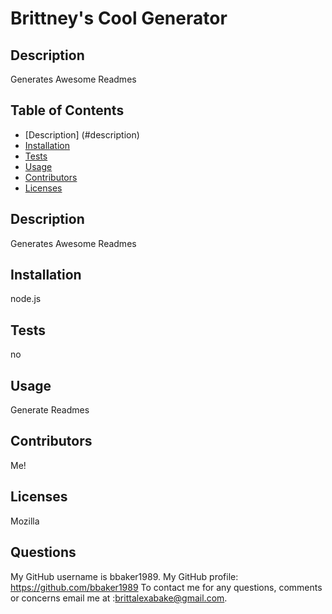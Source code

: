 
  # Brittney's Cool Generator
  ## Description
  Generates Awesome Readmes


  ## Table of Contents
  * [Description] (#description)
  * [Installation](#installation)
  * [Tests](#tests)
  * [Usage](#usage)
  * [Contributors](#contributors)
  * [Licenses](#licenses)

  

  ## Description
  Generates Awesome Readmes

  ## Installation
  node.js

  ## Tests
  no

  ## Usage
  Generate Readmes

  ## Contributors
  Me!

  ## Licenses
  Mozilla
  ## Questions
  
  My GitHub username is bbaker1989.
  My GitHub profile: https://github.com/bbaker1989
  To contact me for any questions, comments or concerns email me at :brittalexabake@gmail.com. 

